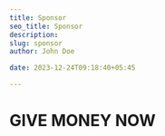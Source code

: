 ```yaml
---
title: Sponsor
seo_title: Sponsor
description: 
slug: sponsor
author: John Doe

date: 2023-12-24T09:18:40+05:45

---
```


# GIVE MONEY NOW